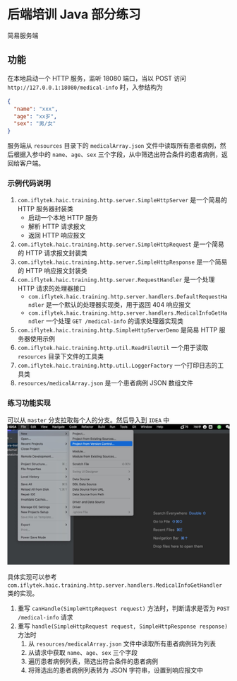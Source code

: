 # 后端培训 Java 部分练习

简易服务端

## 功能

在本地启动一个 HTTP 服务，监听 18080 端口，当以 POST 访问 `http://127.0.0.1:18080/medical-info` 时，入参结构为

```json
{
  "name": "xxx",
  "age": "xx岁",
  "sex": "男/女"
}
```

服务端从 `resources` 目录下的 `medicalArray.json` 文件中读取所有患者病例，然后根据入参中的 `name`、`age`、`sex` 三个字段，从中筛选出符合条件的患者病例，返回给客户端。

### 示例代码说明

1. `com.iflytek.haic.training.http.server.SimpleHttpServer` 是一个简易的 HTTP 服务器封装类
    - 启动一个本地 HTTP 服务
    - 解析 HTTP 请求报文
    - 返回 HTTP 响应报文
2. `com.iflytek.haic.training.http.server.SimpleHttpRequest` 是一个简易的 HTTP 请求报文封装类
3. `com.iflytek.haic.training.http.server.SimpleHttpResponse` 是一个简易的 HTTP 响应报文封装类
4. `com.iflytek.haic.training.http.server.RequestHandler` 是一个处理 HTTP 请求的处理器接口
    - `com.iflytek.haic.training.http.server.handlers.DefaultRequestHandler` 是一个默认的处理器实现类，用于返回 404 响应报文
    - `com.iflytek.haic.training.http.server.handlers.MedicalInfoGetHandler` 一个处理 `GET /medical-info` 的请求处理器实现类
5. `com.iflytek.haic.training.http.SimpleHttpServerDemo` 是简易 HTTP 服务器使用示例
6. `com.iflytek.haic.training.http.util.ReadFileUtil` 一个用于读取 `resources` 目录下文件的工具类
7. `com.iflytek.haic.training.http.util.LoggerFactory` 一个打印日志的工具类
8. `resources/medicalArray.json` 是一个患者病例 JSON 数组文件

### 练习功能实现

可以从 `master` 分支拉取每个人的分支。然后导入到 `IDEA` 中  
![img](./assets/Snipaste_2024-04-24_10-17-34.jpg)

具体实现可以参考 `com.iflytek.haic.training.http.server.handlers.MedicalInfoGetHandler` 类的实现。

1. 重写 `canHandle(SimpleHttpRequest request)` 方法时，判断请求是否为 `POST /medical-info` 请求
2. 重写 `handle(SimpleHttpRequest request, SimpleHttpResponse response)` 方法时
    1. 从 `resources/medicalArray.json` 文件中读取所有患者病例转为列表
    2. 从请求中获取 `name`、`age`、`sex` 三个字段
    3. 遍历患者病例列表，筛选出符合条件的患者病例
    4. 将筛选出的患者病例列表转为 JSON 字符串，设置到响应报文中
